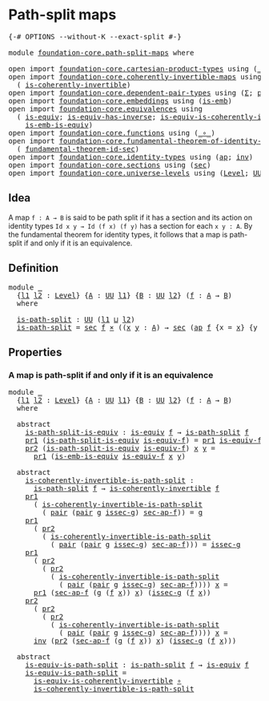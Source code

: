# Path-split maps

<pre class="Agda"><a id="28" class="Symbol">{-#</a> <a id="32" class="Keyword">OPTIONS</a> <a id="40" class="Pragma">--without-K</a> <a id="52" class="Pragma">--exact-split</a> <a id="66" class="Symbol">#-}</a>

<a id="71" class="Keyword">module</a> <a id="78" href="foundation-core.path-split-maps.html" class="Module">foundation-core.path-split-maps</a> <a id="110" class="Keyword">where</a>

<a id="117" class="Keyword">open</a> <a id="122" class="Keyword">import</a> <a id="129" href="foundation-core.cartesian-product-types.html" class="Module">foundation-core.cartesian-product-types</a> <a id="169" class="Keyword">using</a> <a id="175" class="Symbol">(</a><a id="176" href="foundation-core.cartesian-product-types.html#577" class="Function Operator">_×_</a><a id="179" class="Symbol">)</a>
<a id="181" class="Keyword">open</a> <a id="186" class="Keyword">import</a> <a id="193" href="foundation-core.coherently-invertible-maps.html" class="Module">foundation-core.coherently-invertible-maps</a> <a id="236" class="Keyword">using</a>
  <a id="244" class="Symbol">(</a> <a id="246" href="foundation-core.coherently-invertible-maps.html#1467" class="Function">is-coherently-invertible</a><a id="270" class="Symbol">)</a>
<a id="272" class="Keyword">open</a> <a id="277" class="Keyword">import</a> <a id="284" href="foundation-core.dependent-pair-types.html" class="Module">foundation-core.dependent-pair-types</a> <a id="321" class="Keyword">using</a> <a id="327" class="Symbol">(</a><a id="328" href="foundation-core.dependent-pair-types.html#502" class="Record">Σ</a><a id="329" class="Symbol">;</a> <a id="331" href="foundation-core.dependent-pair-types.html#575" class="InductiveConstructor">pair</a><a id="335" class="Symbol">;</a> <a id="337" href="foundation-core.dependent-pair-types.html#592" class="Field">pr1</a><a id="340" class="Symbol">;</a> <a id="342" href="foundation-core.dependent-pair-types.html#604" class="Field">pr2</a><a id="345" class="Symbol">)</a>
<a id="347" class="Keyword">open</a> <a id="352" class="Keyword">import</a> <a id="359" href="foundation-core.embeddings.html" class="Module">foundation-core.embeddings</a> <a id="386" class="Keyword">using</a> <a id="392" class="Symbol">(</a><a id="393" href="foundation-core.embeddings.html#979" class="Function">is-emb</a><a id="399" class="Symbol">)</a>
<a id="401" class="Keyword">open</a> <a id="406" class="Keyword">import</a> <a id="413" href="foundation-core.equivalences.html" class="Module">foundation-core.equivalences</a> <a id="442" class="Keyword">using</a>
  <a id="450" class="Symbol">(</a> <a id="452" href="foundation-core.equivalences.html#1543" class="Function">is-equiv</a><a id="460" class="Symbol">;</a> <a id="462" href="foundation-core.equivalences.html#3000" class="Function">is-equiv-has-inverse</a><a id="482" class="Symbol">;</a> <a id="484" href="foundation-core.equivalences.html#3829" class="Function">is-equiv-is-coherently-invertible</a><a id="517" class="Symbol">;</a>
    <a id="523" href="foundation-core.equivalences.html#15393" class="Function">is-emb-is-equiv</a><a id="538" class="Symbol">)</a>
<a id="540" class="Keyword">open</a> <a id="545" class="Keyword">import</a> <a id="552" href="foundation-core.functions.html" class="Module">foundation-core.functions</a> <a id="578" class="Keyword">using</a> <a id="584" class="Symbol">(</a><a id="585" href="foundation-core.functions.html#407" class="Function Operator">_∘_</a><a id="588" class="Symbol">)</a>
<a id="590" class="Keyword">open</a> <a id="595" class="Keyword">import</a> <a id="602" href="foundation-core.fundamental-theorem-of-identity-types.html" class="Module">foundation-core.fundamental-theorem-of-identity-types</a> <a id="656" class="Keyword">using</a>
  <a id="664" class="Symbol">(</a> <a id="666" href="foundation-core.fundamental-theorem-of-identity-types.html#4028" class="Function">fundamental-theorem-id-sec</a><a id="692" class="Symbol">)</a>
<a id="694" class="Keyword">open</a> <a id="699" class="Keyword">import</a> <a id="706" href="foundation-core.identity-types.html" class="Module">foundation-core.identity-types</a> <a id="737" class="Keyword">using</a> <a id="743" class="Symbol">(</a><a id="744" href="foundation-core.identity-types.html#3990" class="Function">ap</a><a id="746" class="Symbol">;</a> <a id="748" href="foundation-core.identity-types.html#2716" class="Function">inv</a><a id="751" class="Symbol">)</a>
<a id="753" class="Keyword">open</a> <a id="758" class="Keyword">import</a> <a id="765" href="foundation-core.sections.html" class="Module">foundation-core.sections</a> <a id="790" class="Keyword">using</a> <a id="796" class="Symbol">(</a><a id="797" href="foundation-core.sections.html#521" class="Function">sec</a><a id="800" class="Symbol">)</a>
<a id="802" class="Keyword">open</a> <a id="807" class="Keyword">import</a> <a id="814" href="foundation-core.universe-levels.html" class="Module">foundation-core.universe-levels</a> <a id="846" class="Keyword">using</a> <a id="852" class="Symbol">(</a><a id="853" href="Agda.Primitive.html#597" class="Postulate">Level</a><a id="858" class="Symbol">;</a> <a id="860" href="foundation-core.universe-levels.html#222" class="Primitive">UU</a><a id="862" class="Symbol">;</a> <a id="864" href="Agda.Primitive.html#810" class="Primitive Operator">_⊔_</a><a id="867" class="Symbol">)</a>
</pre>
## Idea

A map `f : A → B` is said to be path split if it has a section and its action on identity types `Id x y → Id (f x) (f y)` has a section for each `x y : A`. By the fundamental theorem for identity types, it follows that a map is path-split if and only if it is an equivalence.

## Definition

<pre class="Agda"><a id="1183" class="Keyword">module</a> <a id="1190" href="foundation-core.path-split-maps.html#1190" class="Module">_</a>
  <a id="1194" class="Symbol">{</a><a id="1195" href="foundation-core.path-split-maps.html#1195" class="Bound">l1</a> <a id="1198" href="foundation-core.path-split-maps.html#1198" class="Bound">l2</a> <a id="1201" class="Symbol">:</a> <a id="1203" href="Agda.Primitive.html#597" class="Postulate">Level</a><a id="1208" class="Symbol">}</a> <a id="1210" class="Symbol">{</a><a id="1211" href="foundation-core.path-split-maps.html#1211" class="Bound">A</a> <a id="1213" class="Symbol">:</a> <a id="1215" href="foundation-core.universe-levels.html#222" class="Primitive">UU</a> <a id="1218" href="foundation-core.path-split-maps.html#1195" class="Bound">l1</a><a id="1220" class="Symbol">}</a> <a id="1222" class="Symbol">{</a><a id="1223" href="foundation-core.path-split-maps.html#1223" class="Bound">B</a> <a id="1225" class="Symbol">:</a> <a id="1227" href="foundation-core.universe-levels.html#222" class="Primitive">UU</a> <a id="1230" href="foundation-core.path-split-maps.html#1198" class="Bound">l2</a><a id="1232" class="Symbol">}</a> <a id="1234" class="Symbol">(</a><a id="1235" href="foundation-core.path-split-maps.html#1235" class="Bound">f</a> <a id="1237" class="Symbol">:</a> <a id="1239" href="foundation-core.path-split-maps.html#1211" class="Bound">A</a> <a id="1241" class="Symbol">→</a> <a id="1243" href="foundation-core.path-split-maps.html#1223" class="Bound">B</a><a id="1244" class="Symbol">)</a>
  <a id="1248" class="Keyword">where</a>

  <a id="1257" href="foundation-core.path-split-maps.html#1257" class="Function">is-path-split</a> <a id="1271" class="Symbol">:</a> <a id="1273" href="foundation-core.universe-levels.html#222" class="Primitive">UU</a> <a id="1276" class="Symbol">(</a><a id="1277" href="foundation-core.path-split-maps.html#1195" class="Bound">l1</a> <a id="1280" href="Agda.Primitive.html#810" class="Primitive Operator">⊔</a> <a id="1282" href="foundation-core.path-split-maps.html#1198" class="Bound">l2</a><a id="1284" class="Symbol">)</a>
  <a id="1288" href="foundation-core.path-split-maps.html#1257" class="Function">is-path-split</a> <a id="1302" class="Symbol">=</a> <a id="1304" href="foundation-core.sections.html#521" class="Function">sec</a> <a id="1308" href="foundation-core.path-split-maps.html#1235" class="Bound">f</a> <a id="1310" href="foundation-core.cartesian-product-types.html#577" class="Function Operator">×</a> <a id="1312" class="Symbol">((</a><a id="1314" href="foundation-core.path-split-maps.html#1314" class="Bound">x</a> <a id="1316" href="foundation-core.path-split-maps.html#1316" class="Bound">y</a> <a id="1318" class="Symbol">:</a> <a id="1320" href="foundation-core.path-split-maps.html#1211" class="Bound">A</a><a id="1321" class="Symbol">)</a> <a id="1323" class="Symbol">→</a> <a id="1325" href="foundation-core.sections.html#521" class="Function">sec</a> <a id="1329" class="Symbol">(</a><a id="1330" href="foundation-core.identity-types.html#3990" class="Function">ap</a> <a id="1333" href="foundation-core.path-split-maps.html#1235" class="Bound">f</a> <a id="1335" class="Symbol">{</a><a id="1336" class="Argument">x</a> <a id="1338" class="Symbol">=</a> <a id="1340" href="foundation-core.path-split-maps.html#1314" class="Bound">x</a><a id="1341" class="Symbol">}</a> <a id="1343" class="Symbol">{</a><a id="1344" class="Argument">y</a> <a id="1346" class="Symbol">=</a> <a id="1348" href="foundation-core.path-split-maps.html#1316" class="Bound">y</a><a id="1349" class="Symbol">}))</a>
</pre>
## Properties

### A map is path-split if and only if it is an equivalence

<pre class="Agda"><a id="1442" class="Keyword">module</a> <a id="1449" href="foundation-core.path-split-maps.html#1449" class="Module">_</a>
  <a id="1453" class="Symbol">{</a><a id="1454" href="foundation-core.path-split-maps.html#1454" class="Bound">l1</a> <a id="1457" href="foundation-core.path-split-maps.html#1457" class="Bound">l2</a> <a id="1460" class="Symbol">:</a> <a id="1462" href="Agda.Primitive.html#597" class="Postulate">Level</a><a id="1467" class="Symbol">}</a> <a id="1469" class="Symbol">{</a><a id="1470" href="foundation-core.path-split-maps.html#1470" class="Bound">A</a> <a id="1472" class="Symbol">:</a> <a id="1474" href="foundation-core.universe-levels.html#222" class="Primitive">UU</a> <a id="1477" href="foundation-core.path-split-maps.html#1454" class="Bound">l1</a><a id="1479" class="Symbol">}</a> <a id="1481" class="Symbol">{</a><a id="1482" href="foundation-core.path-split-maps.html#1482" class="Bound">B</a> <a id="1484" class="Symbol">:</a> <a id="1486" href="foundation-core.universe-levels.html#222" class="Primitive">UU</a> <a id="1489" href="foundation-core.path-split-maps.html#1457" class="Bound">l2</a><a id="1491" class="Symbol">}</a> <a id="1493" class="Symbol">(</a><a id="1494" href="foundation-core.path-split-maps.html#1494" class="Bound">f</a> <a id="1496" class="Symbol">:</a> <a id="1498" href="foundation-core.path-split-maps.html#1470" class="Bound">A</a> <a id="1500" class="Symbol">→</a> <a id="1502" href="foundation-core.path-split-maps.html#1482" class="Bound">B</a><a id="1503" class="Symbol">)</a>
  <a id="1507" class="Keyword">where</a>
  
  <a id="1518" class="Keyword">abstract</a>
    <a id="1531" href="foundation-core.path-split-maps.html#1531" class="Function">is-path-split-is-equiv</a> <a id="1554" class="Symbol">:</a> <a id="1556" href="foundation-core.equivalences.html#1543" class="Function">is-equiv</a> <a id="1565" href="foundation-core.path-split-maps.html#1494" class="Bound">f</a> <a id="1567" class="Symbol">→</a> <a id="1569" href="foundation-core.path-split-maps.html#1257" class="Function">is-path-split</a> <a id="1583" href="foundation-core.path-split-maps.html#1494" class="Bound">f</a>
    <a id="1589" href="foundation-core.dependent-pair-types.html#592" class="Field">pr1</a> <a id="1593" class="Symbol">(</a><a id="1594" href="foundation-core.path-split-maps.html#1531" class="Function">is-path-split-is-equiv</a> <a id="1617" href="foundation-core.path-split-maps.html#1617" class="Bound">is-equiv-f</a><a id="1627" class="Symbol">)</a> <a id="1629" class="Symbol">=</a> <a id="1631" href="foundation-core.dependent-pair-types.html#592" class="Field">pr1</a> <a id="1635" href="foundation-core.path-split-maps.html#1617" class="Bound">is-equiv-f</a>
    <a id="1650" href="foundation-core.dependent-pair-types.html#604" class="Field">pr2</a> <a id="1654" class="Symbol">(</a><a id="1655" href="foundation-core.path-split-maps.html#1531" class="Function">is-path-split-is-equiv</a> <a id="1678" href="foundation-core.path-split-maps.html#1678" class="Bound">is-equiv-f</a><a id="1688" class="Symbol">)</a> <a id="1690" href="foundation-core.path-split-maps.html#1690" class="Bound">x</a> <a id="1692" href="foundation-core.path-split-maps.html#1692" class="Bound">y</a> <a id="1694" class="Symbol">=</a>
      <a id="1702" href="foundation-core.dependent-pair-types.html#592" class="Field">pr1</a> <a id="1706" class="Symbol">(</a><a id="1707" href="foundation-core.equivalences.html#15393" class="Function">is-emb-is-equiv</a> <a id="1723" href="foundation-core.path-split-maps.html#1678" class="Bound">is-equiv-f</a> <a id="1734" href="foundation-core.path-split-maps.html#1690" class="Bound">x</a> <a id="1736" href="foundation-core.path-split-maps.html#1692" class="Bound">y</a><a id="1737" class="Symbol">)</a>

  <a id="1742" class="Keyword">abstract</a>
    <a id="1755" href="foundation-core.path-split-maps.html#1755" class="Function">is-coherently-invertible-is-path-split</a> <a id="1794" class="Symbol">:</a>
      <a id="1802" href="foundation-core.path-split-maps.html#1257" class="Function">is-path-split</a> <a id="1816" href="foundation-core.path-split-maps.html#1494" class="Bound">f</a> <a id="1818" class="Symbol">→</a> <a id="1820" href="foundation-core.coherently-invertible-maps.html#1467" class="Function">is-coherently-invertible</a> <a id="1845" href="foundation-core.path-split-maps.html#1494" class="Bound">f</a>
    <a id="1851" href="foundation-core.dependent-pair-types.html#592" class="Field">pr1</a>
      <a id="1861" class="Symbol">(</a> <a id="1863" href="foundation-core.path-split-maps.html#1755" class="Function">is-coherently-invertible-is-path-split</a>
        <a id="1910" class="Symbol">(</a> <a id="1912" href="foundation-core.dependent-pair-types.html#575" class="InductiveConstructor">pair</a> <a id="1917" class="Symbol">(</a><a id="1918" href="foundation-core.dependent-pair-types.html#575" class="InductiveConstructor">pair</a> <a id="1923" href="foundation-core.path-split-maps.html#1923" class="Bound">g</a> <a id="1925" href="foundation-core.path-split-maps.html#1925" class="Bound">issec-g</a><a id="1932" class="Symbol">)</a> <a id="1934" href="foundation-core.path-split-maps.html#1934" class="Bound">sec-ap-f</a><a id="1942" class="Symbol">))</a> <a id="1945" class="Symbol">=</a> <a id="1947" href="foundation-core.path-split-maps.html#1923" class="Bound">g</a>
    <a id="1953" href="foundation-core.dependent-pair-types.html#592" class="Field">pr1</a>
      <a id="1963" class="Symbol">(</a> <a id="1965" href="foundation-core.dependent-pair-types.html#604" class="Field">pr2</a>
        <a id="1977" class="Symbol">(</a> <a id="1979" href="foundation-core.path-split-maps.html#1755" class="Function">is-coherently-invertible-is-path-split</a>
          <a id="2028" class="Symbol">(</a> <a id="2030" href="foundation-core.dependent-pair-types.html#575" class="InductiveConstructor">pair</a> <a id="2035" class="Symbol">(</a><a id="2036" href="foundation-core.dependent-pair-types.html#575" class="InductiveConstructor">pair</a> <a id="2041" href="foundation-core.path-split-maps.html#2041" class="Bound">g</a> <a id="2043" href="foundation-core.path-split-maps.html#2043" class="Bound">issec-g</a><a id="2050" class="Symbol">)</a> <a id="2052" href="foundation-core.path-split-maps.html#2052" class="Bound">sec-ap-f</a><a id="2060" class="Symbol">)))</a> <a id="2064" class="Symbol">=</a> <a id="2066" href="foundation-core.path-split-maps.html#2043" class="Bound">issec-g</a>
    <a id="2078" href="foundation-core.dependent-pair-types.html#592" class="Field">pr1</a>
      <a id="2088" class="Symbol">(</a> <a id="2090" href="foundation-core.dependent-pair-types.html#604" class="Field">pr2</a>
        <a id="2102" class="Symbol">(</a> <a id="2104" href="foundation-core.dependent-pair-types.html#604" class="Field">pr2</a>
          <a id="2118" class="Symbol">(</a> <a id="2120" href="foundation-core.path-split-maps.html#1755" class="Function">is-coherently-invertible-is-path-split</a>
            <a id="2171" class="Symbol">(</a> <a id="2173" href="foundation-core.dependent-pair-types.html#575" class="InductiveConstructor">pair</a> <a id="2178" class="Symbol">(</a><a id="2179" href="foundation-core.dependent-pair-types.html#575" class="InductiveConstructor">pair</a> <a id="2184" href="foundation-core.path-split-maps.html#2184" class="Bound">g</a> <a id="2186" href="foundation-core.path-split-maps.html#2186" class="Bound">issec-g</a><a id="2193" class="Symbol">)</a> <a id="2195" href="foundation-core.path-split-maps.html#2195" class="Bound">sec-ap-f</a><a id="2203" class="Symbol">))))</a> <a id="2208" href="foundation-core.path-split-maps.html#2208" class="Bound">x</a> <a id="2210" class="Symbol">=</a>
      <a id="2218" href="foundation-core.dependent-pair-types.html#592" class="Field">pr1</a> <a id="2222" class="Symbol">(</a><a id="2223" href="foundation-core.path-split-maps.html#2195" class="Bound">sec-ap-f</a> <a id="2232" class="Symbol">(</a><a id="2233" href="foundation-core.path-split-maps.html#2184" class="Bound">g</a> <a id="2235" class="Symbol">(</a><a id="2236" href="foundation-core.path-split-maps.html#1494" class="Bound">f</a> <a id="2238" href="foundation-core.path-split-maps.html#2208" class="Bound">x</a><a id="2239" class="Symbol">))</a> <a id="2242" href="foundation-core.path-split-maps.html#2208" class="Bound">x</a><a id="2243" class="Symbol">)</a> <a id="2245" class="Symbol">(</a><a id="2246" href="foundation-core.path-split-maps.html#2186" class="Bound">issec-g</a> <a id="2254" class="Symbol">(</a><a id="2255" href="foundation-core.path-split-maps.html#1494" class="Bound">f</a> <a id="2257" href="foundation-core.path-split-maps.html#2208" class="Bound">x</a><a id="2258" class="Symbol">))</a>
    <a id="2265" href="foundation-core.dependent-pair-types.html#604" class="Field">pr2</a>
      <a id="2275" class="Symbol">(</a> <a id="2277" href="foundation-core.dependent-pair-types.html#604" class="Field">pr2</a>
        <a id="2289" class="Symbol">(</a> <a id="2291" href="foundation-core.dependent-pair-types.html#604" class="Field">pr2</a>
          <a id="2305" class="Symbol">(</a> <a id="2307" href="foundation-core.path-split-maps.html#1755" class="Function">is-coherently-invertible-is-path-split</a>
            <a id="2358" class="Symbol">(</a> <a id="2360" href="foundation-core.dependent-pair-types.html#575" class="InductiveConstructor">pair</a> <a id="2365" class="Symbol">(</a><a id="2366" href="foundation-core.dependent-pair-types.html#575" class="InductiveConstructor">pair</a> <a id="2371" href="foundation-core.path-split-maps.html#2371" class="Bound">g</a> <a id="2373" href="foundation-core.path-split-maps.html#2373" class="Bound">issec-g</a><a id="2380" class="Symbol">)</a> <a id="2382" href="foundation-core.path-split-maps.html#2382" class="Bound">sec-ap-f</a><a id="2390" class="Symbol">))))</a> <a id="2395" href="foundation-core.path-split-maps.html#2395" class="Bound">x</a> <a id="2397" class="Symbol">=</a>
      <a id="2405" href="foundation-core.identity-types.html#2716" class="Function">inv</a> <a id="2409" class="Symbol">(</a><a id="2410" href="foundation-core.dependent-pair-types.html#604" class="Field">pr2</a> <a id="2414" class="Symbol">(</a><a id="2415" href="foundation-core.path-split-maps.html#2382" class="Bound">sec-ap-f</a> <a id="2424" class="Symbol">(</a><a id="2425" href="foundation-core.path-split-maps.html#2371" class="Bound">g</a> <a id="2427" class="Symbol">(</a><a id="2428" href="foundation-core.path-split-maps.html#1494" class="Bound">f</a> <a id="2430" href="foundation-core.path-split-maps.html#2395" class="Bound">x</a><a id="2431" class="Symbol">))</a> <a id="2434" href="foundation-core.path-split-maps.html#2395" class="Bound">x</a><a id="2435" class="Symbol">)</a> <a id="2437" class="Symbol">(</a><a id="2438" href="foundation-core.path-split-maps.html#2373" class="Bound">issec-g</a> <a id="2446" class="Symbol">(</a><a id="2447" href="foundation-core.path-split-maps.html#1494" class="Bound">f</a> <a id="2449" href="foundation-core.path-split-maps.html#2395" class="Bound">x</a><a id="2450" class="Symbol">)))</a>
         
  <a id="2466" class="Keyword">abstract</a>
    <a id="2479" href="foundation-core.path-split-maps.html#2479" class="Function">is-equiv-is-path-split</a> <a id="2502" class="Symbol">:</a> <a id="2504" href="foundation-core.path-split-maps.html#1257" class="Function">is-path-split</a> <a id="2518" href="foundation-core.path-split-maps.html#1494" class="Bound">f</a> <a id="2520" class="Symbol">→</a> <a id="2522" href="foundation-core.equivalences.html#1543" class="Function">is-equiv</a> <a id="2531" href="foundation-core.path-split-maps.html#1494" class="Bound">f</a>
    <a id="2537" href="foundation-core.path-split-maps.html#2479" class="Function">is-equiv-is-path-split</a> <a id="2560" class="Symbol">=</a>
      <a id="2568" href="foundation-core.equivalences.html#3829" class="Function">is-equiv-is-coherently-invertible</a> <a id="2602" href="foundation-core.functions.html#407" class="Function Operator">∘</a>
      <a id="2610" href="foundation-core.path-split-maps.html#1755" class="Function">is-coherently-invertible-is-path-split</a>
</pre>